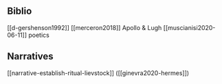 ## Biblio
[[d-gershenson1992]]
[[merceron2018]] Apollo & Lugh
[[muscianisi2020-06-11]] poetics


## Narratives
[[narrative-establish-ritual-lievstock]] ([[ginevra2020-hermes]])